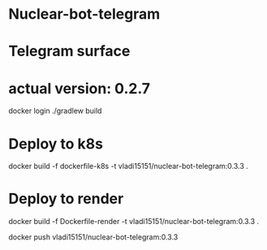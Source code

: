# Nuclear-bot-telegram
# Telegram surface
# actual version: 0.2.7

docker login
./gradlew build

# Deploy to k8s
docker build -f dockerfile-k8s -t vladi15151/nuclear-bot-telegram:0.3.3 .
# Deploy to render
docker build -f Dockerfile-render -t vladi15151/nuclear-bot-telegram:0.3.3 .

docker push vladi15151/nuclear-bot-telegram:0.3.3

